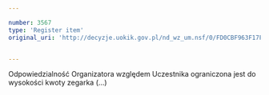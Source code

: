 ```yaml
---

number: 3567
type: 'Register item'
original_uri: 'http://decyzje.uokik.gov.pl/nd_wz_um.nsf/0/FD0CBF963F17F03BC1257A54003CB624?OpenDocument'


---
```


Odpowiedzialność Organizatora względem Uczestnika ograniczona jest do wysokości kwoty zegarka (...)
